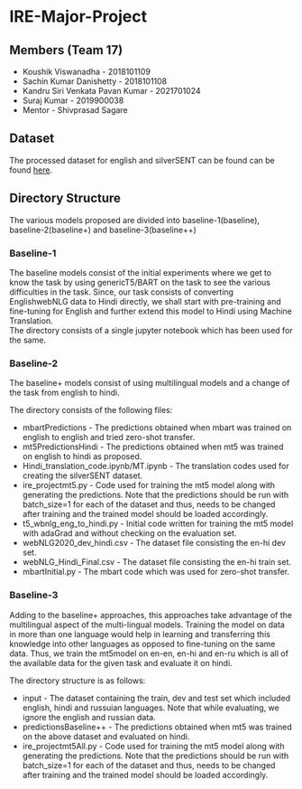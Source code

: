 # IRE-Major-Project
## Members (Team 17)
- Koushik Viswanadha - 2018101109
- Sachin Kumar Danishetty - 2018101108
- Kandru Siri Venkata Pavan Kumar - 2021701024
- Suraj Kumar - 2019900038
- Mentor - Shivprasad Sagare 

## Dataset 
The processed dataset for english and silverSENT can be found can be found [here](https://drive.google.com/drive/folders/1AebEqOdTOlkUtB_D0IMOoCpiJPCmc3ww?usp=sharing).

## Directory Structure
The various models proposed are divided into baseline-1(baseline), baseline-2(baseline+) and baseline-3(baseline++)

### Baseline-1
The baseline models consist of the initial experiments where we get to know the task by using genericT5/BART on the task to see the various difficulties in the task. Since, our task consists of converting EnglishwebNLG data to Hindi directly, we shall start with pre-training and fine-tuning for English and further extend this model to Hindi using Machine Translation. <br/>
The directory consists of a single jupyter notebook which has been used for the same. 

### Baseline-2
The baseline+ models consist of using multilingual models and a change of the task from english to hindi.

The directory consists of the following files: 
- mbartPredictions - The predictions obtained when mbart was trained on english to english and tried zero-shot transfer. 
- mt5PredictionsHindi - The predictions obtained when mt5 was trained on english to hindi as proposed. 
- Hindi_translation_code.ipynb/MT.ipynb - The translation codes used for creating the silverSENT dataset. 
- ire_projectmt5.py - Code used for training the mt5 model along with generating the predictions. Note that the predictions should be run with batch_size=1 for each of the dataset and thus, needs to be changed after training and the trained model should be loaded accordingly. 
- t5_wbnlg_eng_to_hindi.py - Initial code written for training the mt5 model with adaGrad and without checking on the evaluation set. 
- webNLG2020_dev_hindi.csv - The dataset file consisting the en-hi dev set. 
- webNLG_Hindi_Final.csv - The dataset file consisting the en-hi train set. 
- mbartInitial.py - The mbart code which was used for zero-shot transfer.

### Baseline-3
Adding to the baseline+ approaches, this approaches take advantage of the multilingual aspect of the multi-lingual models. Training the model on data in more than one language would help in learning and transferring this knowledge into other languages as opposed to fine-tuning on the same data. Thus, we train the mt5model on en-en, en-hi and en-ru which is all of the available data for the given task and evaluate it on hindi. 

The directory structure is as follows: 
- input - The dataset containing the train, dev and test set which included english, hindi and russuian languages. Note that while evaluating, we ignore the english and russian data. 
- predictionsBaseline++ - The predictions obtained when mt5 was trained on the above dataset and evaluated on hindi. 
- ire_projectmt5All.py - Code used for training the mt5 model along with generating the predictions. Note that the predictions should be run with batch_size=1 for each of the dataset and thus, needs to be changed after training and the trained model should be loaded accordingly. 
